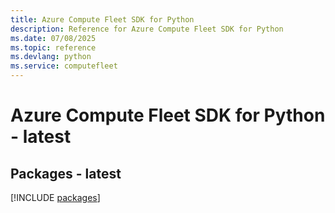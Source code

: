 ```yaml
---
title: Azure Compute Fleet SDK for Python
description: Reference for Azure Compute Fleet SDK for Python
ms.date: 07/08/2025
ms.topic: reference
ms.devlang: python
ms.service: computefleet
---
```

# Azure Compute Fleet SDK for Python - latest
## Packages - latest
[!INCLUDE [packages](compute-fleet-index.md)]
